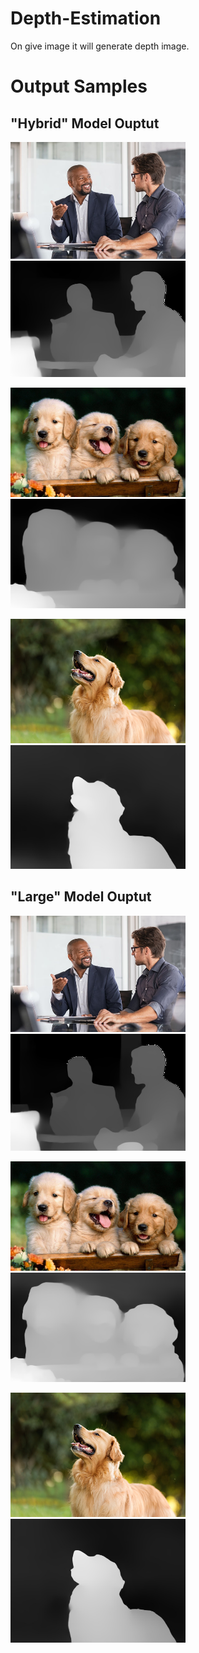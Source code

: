 # Depth-Estimation

On give image it will generate depth image.

# Output Samples

## "Hybrid" Model Ouptut

<p float="left">
  <img src="Input\test1.jpg" width="280" />
  <img src="output\test1_hybrid_depth.jpg" width="280" /> 
</p>
<p float="right">
  <img src="Input\test2.jpg" width="280" />
  <img src="output\test2_hybrid_depth.jpg" width="280" /> 
</p>
<p float="left">
  <img src="Input\test3.jpg" width="280" />
  <img src="output\test3_hybrid_depth.jpg" width="280" /> 
</p>

## "Large" Model Ouptut

<p float="left">
  <img src="Input\test1.jpg" width="280" />
  <img src="output\test1_large_depth.jpg" width="280" /> 
</p>
<p float="right">
  <img src="Input\test2.jpg" width="280" />
  <img src="output\test2_large_depth.jpg" width="280" /> 
</p>
<p float="left">
  <img src="Input\test3.jpg" width="280" />
  <img src="output\test3_large_depth.jpg" width="280" /> 
</p>

